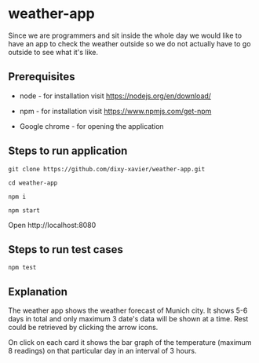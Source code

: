 # weather-app
Since we are programmers and sit inside the whole day we would like to have an app to check the weather outside so we do not actually have to go outside to see what it's like.


## Prerequisites
* node - for installation visit https://nodejs.org/en/download/

* npm - for installation visit https://www.npmjs.com/get-npm

* Google chrome - for opening the application

## Steps to run application
`git clone https://github.com/dixy-xavier/weather-app.git`

`cd weather-app`

`npm i`

`npm start`

Open http://localhost:8080

## Steps to run test cases

`npm test`

## Explanation
The weather app shows the weather forecast of Munich city. It shows 5-6 days in total and only maximum 3 date's data will be shown at a time. Rest could be retrieved by clicking the arrow icons.

On click on each card it shows the bar graph of the temperature (maximum 8 readings) on that particular day in an interval of 3 hours.
